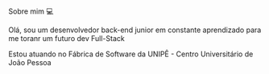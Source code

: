 Sobre mim 💻

Olá, sou um desenvolvedor back-end junior em constante aprendizado para me toranr um futuro dev Full-Stack

Estou atuando no Fábrica de Software da UNIPÊ - Centro Universitário de João Pessoa
